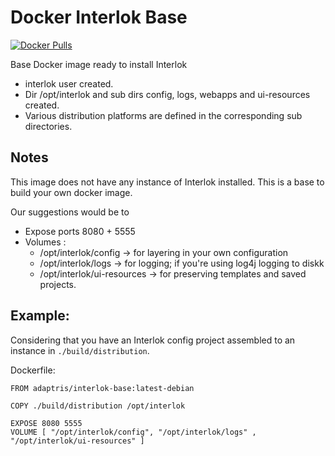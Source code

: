 # Docker Interlok Base

[![Docker Pulls](https://img.shields.io/docker/pulls/adaptris/interlok-base.svg)](https://hub.docker.com/r/adaptris/interlok-base/)

Base Docker image ready to install Interlok

* interlok user created.
* Dir /opt/interlok and sub dirs config, logs, webapps and ui-resources created.
* Various distribution platforms are defined in the corresponding sub directories.

## Notes

This image does not have any instance of Interlok installed. This is a base to build your own docker image.

Our suggestions would be to

* Expose ports 8080 + 5555
* Volumes :
    * /opt/interlok/config -> for layering in your own configuration
    * /opt/interlok/logs  -> for logging; if you're using log4j logging to diskk
    * /opt/interlok/ui-resources -> for preserving templates and saved projects.

## Example:

Considering that you have an Interlok config project assembled to an instance in `./build/distribution`.

Dockerfile:

```
FROM adaptris/interlok-base:latest-debian

COPY ./build/distribution /opt/interlok

EXPOSE 8080 5555
VOLUME [ "/opt/interlok/config", "/opt/interlok/logs" , "/opt/interlok/ui-resources" ]
```
